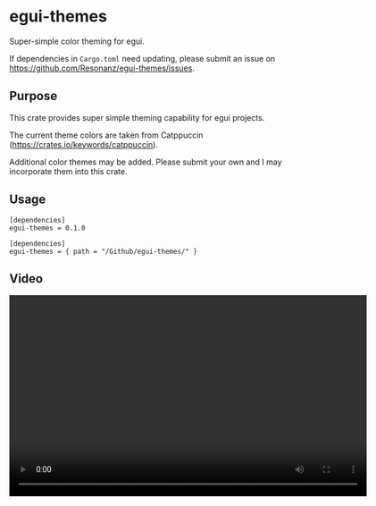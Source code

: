# egui-themes
Super-simple color theming for egui.

If dependencies in ```Cargo.toml``` need updating, please submit an issue on https://github.com/Resonanz/egui-themes/issues.

## Purpose

This crate provides super simple theming capability for egui projects.

The current theme colors are taken from Catppuccin (https://crates.io/keywords/catppuccin).

Additional color themes may be added. Please submit your own and I may incorporate them into this crate.

## Usage

```
[dependencies]
egui-themes = 0.1.0
```
```
[dependencies]
egui-themes = { path = "/Github/egui-themes/" }
```



## Video

<video width="640" height="360" controls>
  <source src="[path_to_your_video.webm](https://github.com/user-attachments/assets/ddcfce39-8377-440f-bce6-b98e7945c441)" type="video/webm">
  Your browser does not support the video tag.
</video>
